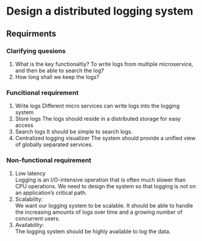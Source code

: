 # Design a distributed logging system
## Requirments
### Clarifying quesions
1. What is the key functionaltiy? To write logs from multiple microservice, and then be able to search the log?
2. How long shall we keep the logs?

### Funcitional requirement
1. Write logs
Different micro services can write logs into the logging system
1. Store logs
The logs should reside in a distributed storage for easy access
1. Search logs
It should be simple to search logs.
1. Centralized logging visualizer
The system should provide a unified view of globally separated services.

### Non-functional requirement
1. Low latency    
Logging is an I/O-intensive operation that is often much slower than CPU operations. We need to design the system so that logging is not on an application’s critical path.
1. Scalability:  
We want our logging system to be scalable. It should be able to handle the increasing amounts of logs over time and a growing number of concurrent users.
1. Availability:  
The logging system should be highly available to log the data.
